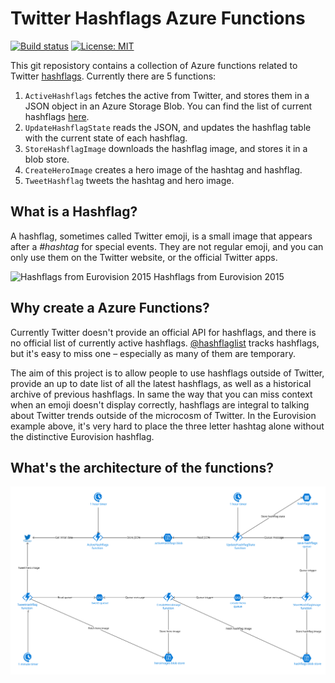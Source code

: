 # Twitter Hashflags Azure Functions

[![Build status](https://ci.appveyor.com/api/projects/status/sqp33i4dv7jnoqc7?svg=true)](https://ci.appveyor.com/project/JamieMagee/hashflags-function)
[![License: MIT](https://img.shields.io/badge/License-MIT-blue.svg)](https://opensource.org/licenses/MIT)

This git reposistory contains a collection of Azure functions related to Twitter [hashflags](http://hashfla.gs/). Currently there are 5 functions:

1. `ActiveHashflags` fetches the active  from Twitter, and stores them in a JSON object in an Azure Storage Blob. You can find the list of current hashflags [here](https://hashflags.blob.core.windows.net/json/activeHashflags).
1. `UpdateHashflagState` reads the JSON, and updates the hashflag table with the current state of each hashflag.
1. `StoreHashflagImage` downloads the hashflag image, and stores it in a blob store.
1. `CreateHeroImage` creates a hero image of the hashtag and hashflag.
1. `TweetHashflag` tweets the hashtag and hero image.

## What is a Hashflag?

A hashflag, sometimes called Twitter emoji, is a small image that appears after a *#hashtag* for special events. They are not regular emoji, and you can only use them on the Twitter website, or the official Twitter apps.

![Hashflags from Eurovision 2015](https://i.imgur.com/f2tdQc3.png)
Hashflags from Eurovision 2015

## Why create a Azure Functions?

Currently Twitter doesn't provide an official API for hashflags, and there is no official list of currently active hashflags. [@hashflaglist](https://twitter.com/hashflaglist) tracks hashflags, but it's easy to miss one – especially as many of them are temporary.

The aim of this project is to allow people to use hashflags outside of Twitter, provide an up to date list of all the latest hashflags, as well as a historical archive of previous hashflags. In same the way that you can miss context when an emoji doesn't display correctly, hashflags are integral to talking about Twitter trends outside of the microcosm of Twitter. In the Eurovision example above, it's very hard to place the three letter hashtag alone without the distinctive Eurovision hashflag.

## What's the architecture of the functions?

![Architectural diagram of the functions](images/architecture.svg)